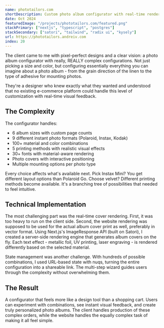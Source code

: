 ```yaml
---
name: phototailors.com
shortDescription: Custom photo album configurator with real-time rendering.
date: Oct 2024
featuredImage: "/projects/phototailors.com/featured.png"
stackPrimary: ["nextjs", "typescript", "postgres"]
stackSecondary: ["satori", "tailwind", "radix ui", "kysely"]
url: https://phototailors.andreiv.com
index: 20
---
```


The client came to me with pixel-perfect designs and a clear vision: a photo album configurator with really, REALLY complex configurations. Not just picking a size and color, but configuring essentially everything you can imagine about a photo album - from the grain direction of the linen to the type of adhesive for mounting photos.

They're a designer who knew exactly what they wanted and understood that no existing e-commerce platform could handle this level of customization with real-time visual feedback.

## The Complexity

The configurator handles:
- 6 album sizes with custom page counts
- 9 different instant photo formats (Polaroid, Instax, Kodak)
- 100+ material and color combinations
- 5 printing methods with realistic visual effects
- 30+ fonts with material-aware rendering
- Photo covers with interactive positioning
- Multiple mounting options per photo type

Every choice affects what's available next. Pick Instax Mini? You get different layout options than Polaroid Go. Choose velvet? Different printing methods become available. It's a branching tree of possibilities that needed to feel intuitive.

## Technical Implementation

The most challenging part was the real-time cover rendering. First, it was too heavy to run on the client side. Second, the website rendering was supposed to be used for the actual album cover print as well, preferably in vector format. Using Next.js's ImageResponse API (built on Satori), I created a server-side rendering engine that generates album covers on the fly. Each text effect - metallic foil, UV printing, laser engraving - is rendered differently based on the selected material.

State management was another challenge. With hundreds of possible combinations, I used URL-based state with nuqs, turning the entire configuration into a shareable link. The multi-step wizard guides users through the complexity without overwhelming them.

## The Result

A configurator that feels more like a design tool than a shopping cart. Users can experiment with combinations, see instant visual feedback, and create truly personalized photo albums. The client handles production of these complex orders, while the website handles the equally complex task of making it all feel simple.
